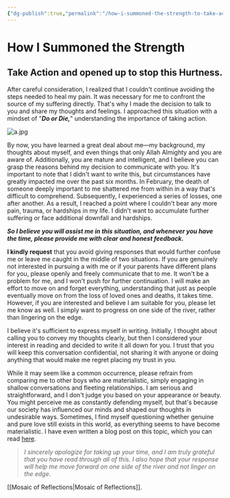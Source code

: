 ```yaml
---
{"dg-publish":true,"permalink":"/how-i-summoned-the-strength-to-take-action-and-opened-up-to-stop-this-hurtness/","noteIcon":""}
---
```



# How I Summoned the Strength 
## Take Action and opened up to stop this Hurtness.

After careful consideration, I realized that I couldn't continue avoiding the steps needed to heal my pain. It was necessary for me to confront the source of my suffering directly. That's why I made the decision to talk to you and share my thoughts and feelings. I approached this situation with a mindset of "***Do or Die,***" understanding the importance of taking action.

![a.jpg](/img/user/a.jpg)

By now, you have learned a great deal about me—my background, my thoughts about myself, and even things that only Allah Almighty and you are aware of. Additionally, you are mature and intelligent, and I believe you can grasp the reasons behind my decision to communicate with you. It's important to note that I didn't want to write this, but circumstances have greatly impacted me over the past six months. In February, the death of someone deeply important to me shattered me from within in a way that's difficult to comprehend. Subsequently, I experienced a series of losses, one after another. As a result, I reached a point where I couldn't bear any more pain, trauma, or hardships in my life. I didn't want to accumulate further suffering or face additional downfall and hardships.

***So I believe you will assist me in this situation, and whenever you have the time, please provide me with clear and honest feedback.***

**I kindly request** that you avoid giving responses that would further confuse me or leave me caught in the middle of two situations. If you are genuinely not interested in pursuing a with me or if your parents have different plans for you, please openly and freely communicate that to me. It won't be a problem for me, and I won't push for further continuation. I will make an effort to move on and forget everything, understanding that just as people eventually move on from the loss of loved ones and deaths, it takes time. However, if you are interested and believe I am suitable for you, please let me know as well. I simply want to progress on one side of the river, rather than lingering on the edge.

I believe it's sufficient to express myself in writing. Initially, I thought about calling you to convey my thoughts clearly, but then I considered your interest in reading and decided to write it all down for you. I trust that you will keep this conversation confidential, not sharing it with anyone or doing anything that would make me regret placing my trust in you. 

While it may seem like a common occurrence, please refrain from comparing me to other boys who are materialistic, simply engaging in shallow conversations and fleeting relationships. I am serious and straightforward, and I don't judge you based on your appearance or beauty. You might perceive me as constantly defending myself, but that's because our society has influenced our minds and shaped our thoughts in undesirable ways. Sometimes, I find myself questioning whether genuine and pure love still exists in this world, as everything seems to have become materialistic. I have even written a blog post on this topic, which you can read [here](https://medium.com/@muhibarshad101/friend-that-girl-is-so-beautiful-i-wish-she-could-be-my-spouse-83768b4c85dc).

>*I sincerely apologize for taking up your time, and I am truly grateful that you have read through all of this. I also hope that your response will help me move forward on one side of the river and not linger on the edge.*


[[Mosaic of Reflections\|Mosaic of Reflections]].
